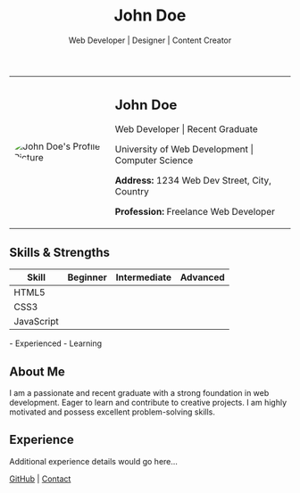 <!DOCTYPE html>
<html lang="en">
<head>
  <meta charset="UTF-8">
  <meta name="viewport" content="width=device-width, initial-scale=1.0">
  <title>John Doe's Online Resume</title>
  <link rel="stylesheet" href="styles.css">
</head>
<body>

  <div class="container">
    <!-- Header Section -->
    <header>
      <h1>John Doe</h1>
      <p>Web Developer | Designer | Content Creator</p>
    </header>
    <!-- Profile Section -->
    <section class="profile">
      <table>
        <tr>
          <td class="profile-image">
            <img src="profile.jpg" alt="John Doe's Profile Picture" style="border-radius: 50%;">
          </td>
          <td class="profile-info">
            <h2>John Doe</h2>
            <p>Web Developer | Recent Graduate</p>
            <p>University of Web Development | Computer Science</p>
            <p><strong>Address:</strong> 1234 Web Dev Street, City, Country</p>
            <p><strong>Profession:</strong> Freelance Web Developer</p>
          </td>
        </tr>
      </table>
    </section>
    <!-- Skills Section -->
    <section class="skills">
      <h2>Skills & Strengths</h2>
      <table>
        <thead>
          <tr>
            <th>Skill</th>
            <th>Beginner</th>
            <th>Intermediate</th>
            <th>Advanced</th>
          </tr>
        </thead>
        <tbody>
          <tr>
            <td>HTML5</td>
            <td><span class="strength filled"></span></td>
            <td><span class="strength filled"></span></td>
            <td><span class="strength"></span></td>
          </tr>
          <tr>
            <td>CSS3</td>
            <td><span class="strength filled"></span></td>
            <td><span class="strength filled"></span></td>
            <td><span class="strength"></span></td>
          </tr>
          <tr>
            <td>JavaScript</td>
            <td><span class="strength filled"></span></td>
            <td><span class="strength filled"></span></td>
            <td><span class="strength"></span></td>
          </tr>
        </tbody>
      </table>
      <p class="skill-level-explanation">
        <span class="strength filled"></span> - Experienced
        <span class="strength"></span> - Learning
      </p>
    </section>
    <!-- About Me Section -->
    <section class="about">
      <h2>About Me</h2>
      <p>I am a passionate and recent graduate with a strong foundation in web development. Eager to learn and contribute to creative projects. I am highly motivated and possess excellent problem-solving skills.</p>
    </section>
    <!-- Experience Section -->
    <section class="experience">
      <h2>Experience</h2>
      <p>Additional experience details would go here...</p>
    </section>
    <!-- Footer with contact info -->
    <footer>
      <p>
        <a href="https://github.com/johndoe" target="_blank">GitHub</a> |
        <a href="contact.html">Contact</a>
      </p>
    </footer>
  </div>

</body>
</html>
